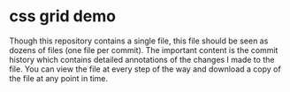# css grid demo

Though this repository contains a single file, this file should be seen as dozens of files (one file per commit). The important content is the commit history which contains detailed annotations of the changes I made to the file. You can view the file at every step of the way and download a copy of the file at any point in time. 

